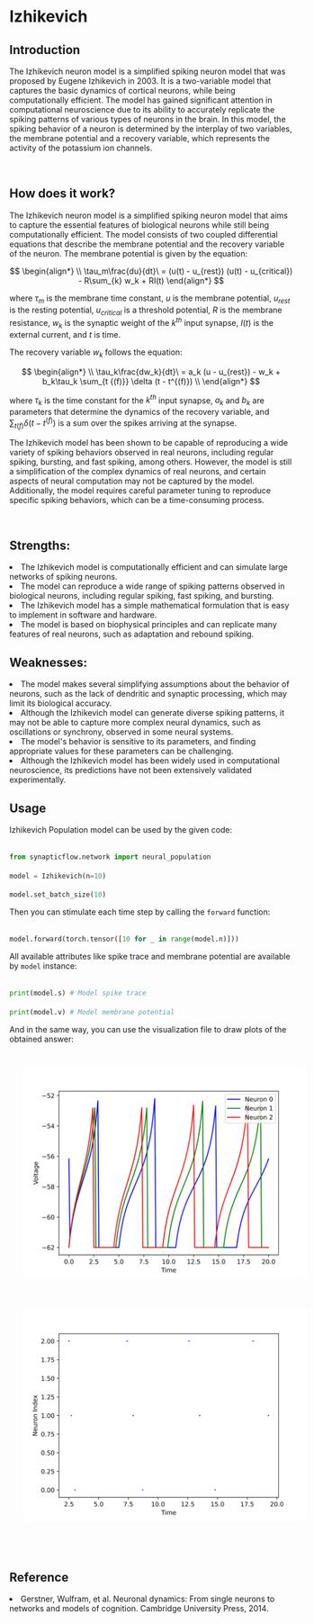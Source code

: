 <script type="text/javascript" src="https://www.maths.nottingham.ac.uk/plp/pmadw/LaTeXMathML.js"></script>
<script src='https://cdnjs.cloudflare.com/ajax/libs/mathjax/2.7.4/MathJax.js?config=default'></script>


# Izhikevich

## Introduction

The Izhikevich neuron model is a simplified spiking neuron model that was proposed by Eugene Izhikevich in 2003. It is a two-variable model that captures the basic dynamics of cortical neurons, while being computationally efficient. The model has gained significant attention in computational neuroscience due to its ability to accurately replicate the spiking patterns of various types of neurons in the brain. In this model, the spiking behavior of a neuron is determined by the interplay of two variables, the membrane potential and a recovery variable, which represents the activity of the potassium ion channels.

<br>

## How does it work?
The Izhikevich neuron model is a simplified spiking neuron model that aims to capture the essential features of biological neurons while still being computationally efficient. The model consists of two coupled differential equations that describe the membrane potential and the recovery variable of the neuron. The membrane potential is given by the equation:

$$
\begin{align*}
\\
\tau_m\frac{du}{dt}\ = (u(t) - u_{rest}) (u(t) - u_{critical}) - R\sum_{k} w_k + RI(t)
\end{align*}
$$

where $\tau_m$ is the membrane time constant, $u$ is the membrane potential, $u_{rest}$ is the resting potential, $u_{critical}$ is a threshold potential, $R$ is the membrane resistance, $w_k$ is the synaptic weight of the $k^{th}$ input synapse, $I(t)$ is the external current, and $t$ is time.

The recovery variable $w_k$ follows the equation:

$$
\begin{align*}
\\
\tau_k\frac{dw_k}{dt}\ = a_k (u - u_{rest}) - w_k + b_k\tau_k \sum_{t {(f)}} \delta (t - t^{(f)}) \\
\end{align*}
$$

where $\tau_k$ is the time constant for the $k^{th}$ input synapse, $a_k$ and $b_k$ are parameters that determine the dynamics of the recovery variable, and $\sum_{t {(f)}} \delta (t - t^{(f)})$ is a sum over the spikes arriving at the synapse.

The Izhikevich model has been shown to be capable of reproducing a wide variety of spiking behaviors observed in real neurons, including regular spiking, bursting, and fast spiking, among others. However, the model is still a simplification of the complex dynamics of real neurons, and certain aspects of neural computation may not be captured by the model. Additionally, the model requires careful parameter tuning to reproduce specific spiking behaviors, which can be a time-consuming process.

<br>

## Strengths:
<li>The Izhikevich model is computationally efficient and can simulate large networks of spiking neurons.

<li>The model can reproduce a wide range of spiking patterns observed in biological neurons, including regular spiking, fast spiking, and bursting.

<li>The Izhikevich model has a simple mathematical formulation that is easy to implement in software and hardware.

<li>The model is based on biophysical principles and can replicate many features of real neurons, such as adaptation and rebound spiking.

<br>

## Weaknesses:
<li>The model makes several simplifying assumptions about the behavior of neurons, such as the lack of dendritic and synaptic processing, which may limit its biological accuracy.

<li>Although the Izhikevich model can generate diverse spiking patterns, it may not be able to capture more complex neural dynamics, such as oscillations or synchrony, observed in some neural systems.

<li>The model's behavior is sensitive to its parameters, and finding appropriate values for these parameters can be challenging.

<li>Although the Izhikevich model has been widely used in computational neuroscience, its predictions have not been extensively validated experimentally.

<br>

## Usage

 Izhikevich Population model can be used by the given code:

 ```python

 from synapticflow.network import neural_population

 model = Izhikevich(n=10)

 model.set_batch_size(10)

 ```

 Then you can stimulate each time step by calling the `forward` function:

 ```python

 model.forward(torch.tensor([10 for _ in range(model.n)]))

 ```

All available attributes like spike trace and membrane potential are available by `model` instance:

 ```python

 print(model.s) # Model spike trace

 print(model.v) # Model membrane potential

 ```

 And in the same way, you can use the visualization file to draw plots of the obtained answer:

<p align="center">
  <img src="_static/Izh-v.svg" alt="Voltage Plot" style="width: 600px; padding: 25px;"/>
  <img src="_static/Izh-s.svg" alt="Raster Plot" style="width: 600px; padding: 25px;"/>
</p>

<br>

## Reference

<li> Gerstner, Wulfram, et al. Neuronal dynamics: From single neurons to networks and models of cognition. Cambridge University Press, 2014.

